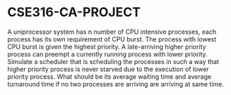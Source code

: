 # CSE316-CA-PROJECT
A uniprocessor system has n number of CPU intensive processes, each process has its own requirement of CPU burst. The process with lowest CPU burst is given the highest priority. A late-arriving higher priority process can preempt a currently running process with lower priority. Simulate a scheduler that is scheduling the processes in such a way that higher priority process is never starved due to the execution of lower priority process. What should be its average waiting time and average turnaround time if no two processes are arriving are arriving at same time.
